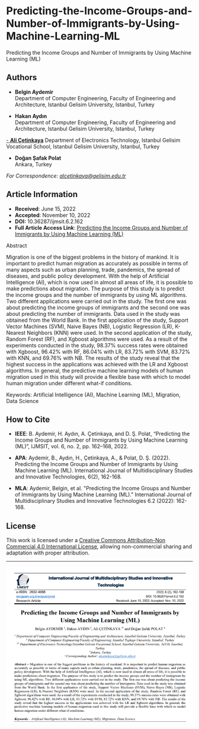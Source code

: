 # Predicting-the-Income-Groups-and-Number-of-Immigrants-by-Using-Machine-Learning-ML

Predicting the Income Groups and Number of Immigrants by Using Machine Learning (ML)

## Authors

- **Belgin Aydemir**  
  Department of Computer Engineering, Faculty of Engineering and Architecture, Istanbul Gelisim University, Istanbul, Turkey

- **Hakan Aydın**  
  Department of Computer Engineering, Faculty of Engineering and Architecture, Istanbul Gelisim University, Istanbul, Turkey

[- **Ali Çetinkaya**](https://scholar.google.com.tr/citations?user=XSEW-NcAAAAJ) 
  Department of Electronics Technology, Istanbul Gelisim Vocational School, Istanbul Gelisim University, Istanbul, Turkey

- **Doğan Şafak Polat**  
  Ankara, Turkey

*For Correspondence: alcetinkaya@gelisim.edu.tr*

## Article Information
- **Received**: June 15, 2022  
- **Accepted**: November 10, 2022
- **DOI:** 10.36287/ijmsit.6.2.162
- **Full Article Access Link**: [Predicting the Income Groups and Number of Immigrants by Using Machine Learning (ML)](https://dergipark.org.tr/en/pub/ijmsit/issue/73364/1130985)

Abstract

Migration is one of the biggest problems in the history of mankind. It is important to predict human migration as accurately as possible in terms of many aspects such as urban planning, trade, pandemics, the spread of diseases, and public policy development. With the help of Artificial Intelligence (AI), which is now used in almost all areas of life, it is possible to make predictions about migration. The purpose of this study is to predict the income groups and the number of immigrants by using ML algorithms. Two different applications were carried out in the study. The first one was about predicting the income groups of immigrants and the second one was about predicting the number of immigrants. Data used in the study was obtained from the World Bank. In the first application of the study, Support Vector Machines (SVM), Naive Bayes (NB), Logistic Regression (LR), K-Nearest Neighbors (KNN) were used. In the second application of the study, Random Forest (RF), and Xgboost algorithms were used. As a result of the experiments conducted in the study, 98.37% success rates were obtained with Xgboost, 96.42% with RF, 86.04% with LR, 83.72% with SVM, 83.72% with KNN, and 69.76% with NB. The results of the study reveal that the highest success in the applications was achieved with the LR and Xgboost algorithms. In general, the predictive machine learning models of human migration used in this study will provide a flexible base with which to model human migration under different what-if conditions.

Keywords: Artificial Intelligence (AI), Machine Learning (ML), Migration, Data Science

## How to Cite

- **IEEE**: B. Aydemir, H. Aydın, A. Çetinkaya, and D. Ş. Polat, “Predicting the Income Groups and Number of Immigrants by Using Machine Learning (ML)”, IJMSIT, vol. 6, no. 2, pp. 162–168, 2022.

- **APA**: Aydemir, B., Aydın, H., Çetinkaya, A., & Polat, D. Ş. (2022). Predicting the Income Groups and Number of Immigrants by Using Machine Learning (ML). International Journal of Multidisciplinary Studies and Innovative Technologies, 6(2), 162-168.

- **MLA**: Aydemir, Belgin, et al. "Predicting the Income Groups and Number of Immigrants by Using Machine Learning (ML)." International Journal of Multidisciplinary Studies and Innovative Technologies 6.2 (2022): 162-168.

## License
This work is licensed under a [Creative Commons Attribution-Non Commercial 4.0 International License](https://creativecommons.org/licenses/by-nc/4.0/), allowing non-commercial sharing and adaptation with proper attribution.

---

![alternatif metin](https://github.com/acetinkaya/Predicting-the-Income-Groups-and-Number-of-Immigrants-by-Using-Machine-Learning-ML/blob/main/yz-predicting.png)
